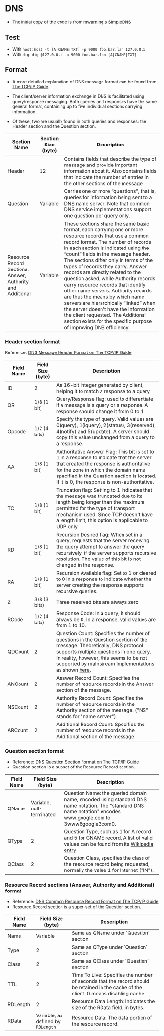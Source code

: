 # DNS

* The initial copy of the code is from [mwarning's SimpleDNS](https://github.com/mwarning/SimpleDNS)

## Test:
    
* With `host`: `host -t [A|CNAME|TXT] -p 9000 foo.bar.lan 127.0.0.1`
* With `dig`: `dig @127.0.0.1 -p 9000 foo.bar.lan [A|CNAME|TXT]`

## Format

* A more detailed explanation of DNS message format can be found from [The TCP/IP Guide](http://www.tcpipguide.com/free/t_DNSMessageProcessingandGeneralMessageFormat.htm).

* The client/server information exchange in DNS is facilitated using query/response messaging. Both queries and responses have the same general format, containing up to five individual sections carrying information.

* Of these, two are usually found in both queries and responses: the Header section and the Question section.

<table>
    <thead>
        <tr>
            <th>Section Name</th>
            <th>Section Size (byte)</th>
            <th>Description</th>
        </tr>
    </thead>
    <tbody>
        <tr>
            <td>Header</td>
            <td>12</td>
            <td>
                Contains fields that describe the type of message and provide important information about it.
                Also contains fields that indicate the number of entries in the other sections of the message.
            </td>
        </tr>
        <tr>
            <td>Question</td>
            <td>Variable</td>
            <td>
                Carries one or more “questions”, that is, queries for information being sent to a DNS name server.
                Note that common DNS service implementations support one question per query only.
            </td>
        </tr>
        <tr>
            <td>Resource Record Sections: Answer, Authority and Additional</td>
            <td>Variable</td>
            <td>
                 These sections share the same basic format, each carrying one or more resource records that
                 use a common record format. The number of records in each section is indicated using the “count”
                 fields in the message header. The sections differ only in terms of the types of records they
                 carry. Answer records are directly related to the question asked, while Authority records carry
                 resource records that identify other name servers. Authority records are thus the means by which
                 name servers are hierarchically “linked” when the server doesn't have the information the client
                 requested. The Additional section exists for the specific purpose of improving DNS efficiency. 
            </td>
        </tr>
    </tbody>
</table>

### Header section format

Reference: [DNS Message Header Format on The TCP/IP Guide](http://www.tcpipguide.com/free/t_DNSMessageHeaderandQuestionSectionFormat.htm)

<table>
    <thead>
        <tr>
            <th>Field Name</th>
            <th>Field Size (byte)</th>
            <th>Description</th>
        </tr>
    </thead>
    <tbody>
        <tr>
            <td>ID</td>
            <td>2</td>
            <td>An 16-bit integer generated by client, helping it to match a response to a query</td>
        </tr>
        <tr>
            <td>QR</td>
            <td>1/8 (1 bit)</td>
            <td>Query/Response flag: used to differentiate if a message is a query or a response. A response should change it from 0 to 1</td>
        </tr>
        <tr>
            <td>Opcode</td>
            <td>1/2 (4 bits)</td>
            <td>
                Specify the type of query. Valid values are 0(query), 1(iquery), 2(status), 3(reserved), 4(notify) and 5(update).
                A server should copy this value unchanged from a query to a response.</td>
        </tr>
        <tr>
            <td>AA</td>
            <td>1/8 (1 bit)</td>
            <td>
                Authoritative Answer Flag: This bit is set to 1 in a response to indicate that the server that created
                the response is authoritative for the zone in which the domain name specified in the Question section is
                located. If it is 0, the response is non-authoritative.
            </td>
        </tr>
        <tr>
            <td>TC</td>
            <td>1/8 (1 bit)</td>
            <td>
                Truncation flag: Setting to 1 indicates that the message was truncated due to its length being longer
                than the maximum permitted for the type of transport mechanism used. Since TCP doesn't have a length
                limit, this option is applicable to UDP only
            </td>
        </tr>
        <tr>
            <td>RD</td>
            <td>1/8 (1 bit)</td>
            <td>
                Recursion Desired flag: When set in a query, requests that the server receiving the query attempt
                to answer the query recursively, if the server supports recursive resolution. The value of this
                bit is not changed in the response.
            </td>
        </tr>
        <tr>
            <td>RA</td>
            <td>1/8 (1 bit)</td>
            <td>
                Recursion Available flag: Set to 1 or cleared to 0 in a response to indicate whether
                the server creating the response supports recursive queries.
            </td>
        </tr>
        <tr>
            <td>Z</td>
            <td>3/8 (3 bits)</td>
            <td>Three reserved bits are always zero</td>
        </tr>
        <tr>
            <td>RCode</td>
            <td>1/2 (4 bits)</td>
            <td>Response Code: In a query, it should always be 0. In a response, valid values are from 1 to 10.</td>
        </tr>
        <tr>
            <td>QDCount</td>
            <td>2</td>
            <td>
                Question Count: Specifies the number of questions in the Question section of the message. Theoretically,
                DNS protocol supports multiple questions in one query. In reality, however, this seems to be not
                supported by mainstream implementations as shown <a href="https://stackoverflow.com/questions/4082081/requesting-a-and-aaaa-records-in-single-dns-query/4083071">here</a>.
            </td>
        </tr>
        <tr>
            <td>ANCount</td>
            <td>2</td>
            <td>Answer Record Count: Specifies the number of resource records in the Answer section of the message.</td>
        </tr>
        <tr>
            <td>NSCount</td>
            <td>2</td>
            <td>
                Authority Record Count: Specifies the number of resource records in the Authority section of the
                message. ("NS" stands for "name server")
            </td>
        </tr>
        <tr>
            <td>ARCount</td>
            <td>2</td>
            <td>
                Additional Record Count: Specifies the number of resource records in the Additional section of the message.
            </td>
        </tr>
    </tbody>
</table>

### Question section format

* Reference: [DNS Question Section Format on The TCP/IP Guide](http://www.tcpipguide.com/free/t_DNSMessageHeaderandQuestionSectionFormat.htm)
* Question section is a subset of the Resource Record section.

<table>
    <thead>
        <tr>
            <th>Field Name</th>
            <th>Field Size (byte)</th>
            <th>Description</th>
        </tr>
    </thead>
    <tbody>
        <tr>
            <td>QName</td>
            <td>Variable, null-terminated</td>
            <td>
                Question Name: the queried domain name, encoded using standard DNS name notation.
                The "standard DNS name notation" encodes www.google.com to 3www6google3com0.
            </td>
        </tr>
        <tr>
            <td>QType</td>
            <td>2</td>
            <td>
                Question Type, such as 1 for A record and 5 for CNAME record. A list of valid values can be found
                from its <a href="https://en.wikipedia.org/wiki/List_of_DNS_record_types">Wikipedia entry</a>
            </td>
        </tr>
        <tr>
            <td>QClass</td>
            <td>2</td>
            <td>Question Class, specifies the class of the resource record being requested, normally the value 1 for Internet ("IN").</td>
        </tr>
    </tbody>
</table>

###  Resource Record sections (Answer, Authority and Additional) format

* Reference: [DNS Common Resource Record Format on The TCP/IP Guide](http://www.tcpipguide.com/free/t_DNSMessageResourceRecordFieldFormats-2.htm)
* Resource Record section is a super-set of the Question section.

<table>
    <thead>
        <tr>
            <th>Field Name</th>
            <th>Field Size (byte)</th>
            <th>Description</th>
        </tr>
    </thead>
    <tbody>
        <tr>
            <td>Name</td>
            <td>Variable</td>
            <td>Same as QName under `Question` section</td>
        </tr>
        <tr>
            <td>Type</td>
            <td>2</td>
            <td>Same as QType under `Question` section</td>
        </tr>
        <tr>
            <td>Class</td>
            <td>2</td>
            <td>Same as QClass under `Question` section</td>
        </tr>
        <tr>
            <td>TTL</td>
            <td>2</td>
            <td>
                Time To Live: Specifies the number of seconds that the record
                should be retained in the cache of the client. 0 means disabling
                cache.
            </td>
        </tr>
        <tr>
            <td>RDLength</td>
            <td>2</td>
            <td>
                Resource Data Length: Indicates the size of the RData field, in bytes.
            </td>
        </tr>
        <tr>
            <td>RData</td>
            <td>Variable, as defined by <code>RDLength</code></td>
            <td>
                Resource Data: The data portion of the resource record.
            </td>
        </tr>
    </tbody>
	


	


</table>